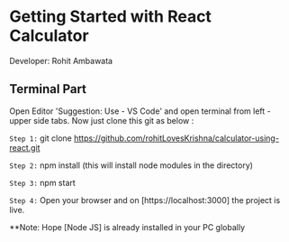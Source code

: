 # Getting Started with React Calculator

Developer: Rohit Ambawata

## Terminal Part
Open Editor 'Suggestion: Use - VS Code' and open terminal from left - upper side tabs.
Now just clone this git as below :

`Step 1:`
 git clone https://github.com/rohitLovesKrishna/calculator-using-react.git

`Step 2:` npm install 
(this will install node modules in the directory)

`Step 3:` npm start

`Step 4:` Open your browser and on [https://localhost:3000] the project is live.


**Note: Hope [Node JS] is already installed in your PC globally